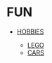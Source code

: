 # FUN

- [HOBBIES]()

    - [LEGO]()
    <!-- https://en.wikipedia.org/wiki/Lego -->

    - [CARS]()
